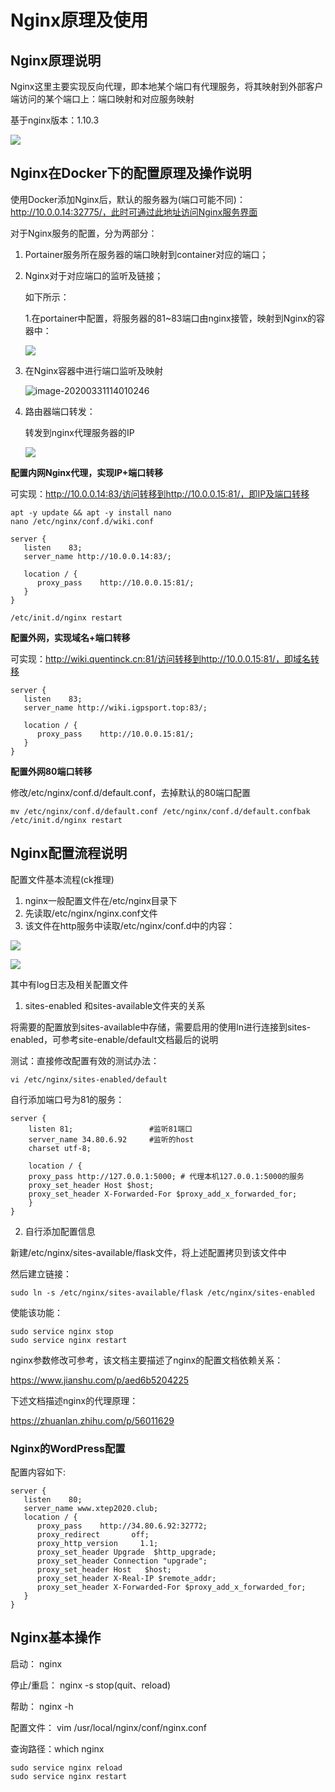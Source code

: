 # Nginx原理及使用

## Nginx原理说明

Nginx这里主要实现反向代理，即本地某个端口有代理服务，将其映射到外部客户端访问的某个端口上：端口映射和对应服务映射

基于nginx版本：1.10.3

![](https://quentin-md.oss-cn-shanghai.aliyuncs.com/img/2020/03/04/20200304205536.png)



## Nginx在Docker下的配置原理及操作说明

使用Docker添加Nginx后，默认的服务器为(端口可能不同)：http://10.0.0.14:32775/，此时可通过此地址访问Nginx服务界面

对于Nginx服务的配置，分为两部分：

1.  Portainer服务所在服务器的端口映射到container对应的端口；

2.  Nginx对于对应端口的监听及链接；

    如下所示：

    1.在portainer中配置，将服务器的81~83端口由nginx接管，映射到Nginx的容器中：

    ![](https://quentin-md.oss-cn-shanghai.aliyuncs.com/img/2020/03/31/20200331113817.png)

2.  在Nginx容器中进行端口监听及映射

    ![image-20200331114010246](C:/Users/quent/AppData/Roaming/Typora/typora-user-images/image-20200331114010246.png)

3.  路由器端口转发：

    转发到nginx代理服务器的IP

    ![](https://quentin-md.oss-cn-shanghai.aliyuncs.com/img/2020/03/31/20200331125701.png)

**配置内网Nginx代理，实现IP+端口转移**

可实现：http://10.0.0.14:83/访问转移到http://10.0.0.15:81/，即IP及端口转移

```
apt -y update && apt -y install nano
nano /etc/nginx/conf.d/wiki.conf
```

```
server {    
   listen    83;     
   server_name http://10.0.0.14:83/;
   
   location / {     
      proxy_pass    http://10.0.0.15:81/;         
   }   
}
```

```
/etc/init.d/nginx restart
```

**配置外网，实现域名+端口转移**

可实现：http://wiki.quentinck.cn:81/访问转移到http://10.0.0.15:81/，即域名转移

```
server {    
   listen    83;     
   server_name http://wiki.igpsport.top:83/;
   
   location / {     
      proxy_pass    http://10.0.0.15:81/;         
   }   
}
```

**配置外网80端口转移**

修改/etc/nginx/conf.d/default.conf，去掉默认的80端口配置

```
mv /etc/nginx/conf.d/default.conf /etc/nginx/conf.d/default.confbak
/etc/init.d/nginx restart
```



## Nginx配置流程说明

配置文件基本流程(ck推理)

1.  nginx一般配置文件在/etc/nginx目录下
2.  先读取/etc/nginx/nginx.conf文件
3.  该文件在http服务中读取/etc/nginx/conf.d中的内容：

![](https://quentin-md.oss-cn-shanghai.aliyuncs.com/img/2020/03/04/20200304205742.png)

![](https://quentin-md.oss-cn-shanghai.aliyuncs.com/img/2020/03/04/20200304205749.png)

其中有log日志及相关配置文件

1)  sites-enabled 和sites-available文件夹的关系

将需要的配置放到sites-available中存储，需要启用的使用ln进行连接到sites-enabled，可参考site-enable/default文档最后的说明

测试：直接修改配置有效的测试办法：

```
vi /etc/nginx/sites-enabled/default
```

自行添加端口号为81的服务：

```
server {
    listen 81;                 #监听81端口
    server_name 34.80.6.92     #监听的host
    charset utf-8;
    
    location / {  
    proxy_pass http://127.0.0.1:5000; # 代理本机127.0.0.1:5000的服务  
    proxy_set_header Host $host;
    proxy_set_header X-Forwarded-For $proxy_add_x_forwarded_for;
    }
}
```

2)  自行添加配置信息

新建/etc/nginx/sites-available/flask文件，将上述配置拷贝到该文件中

然后建立链接：

```
sudo ln -s /etc/nginx/sites-available/flask /etc/nginx/sites-enabled 
```

使能该功能：

```
sudo service nginx stop
sudo service nginx restart
```

nginx参数修改可参考，该文档主要描述了nginx的配置文档依赖关系：

https://www.jianshu.com/p/aed6b5204225

下述文档描述nginx的代理原理：

https://zhuanlan.zhihu.com/p/56011629

### Nginx的WordPress配置

配置内容如下:

```
server {    
   listen    80;     
   server_name www.xtep2020.club;
   location / {     
      proxy_pass    http://34.80.6.92:32772;     
      proxy_redirect       off;     
      proxy_http_version     1.1;     
      proxy_set_header Upgrade  $http_upgrade;     
      proxy_set_header Connection "upgrade";     
      proxy_set_header Host   $host;     
      proxy_set_header X-Real-IP $remote_addr;     
      proxy_set_header X-Forwarded-For $proxy_add_x_forwarded_for;     
   }   
}
```

#### 

## Nginx基本操作

启动： nginx

停止/重启： nginx -s stop(quit、reload)

帮助： nginx -h

配置文件： vim /usr/local/nginx/conf/nginx.conf

查询路径：which nginx

```
sudo service nginx reload
sudo service nginx restart
```